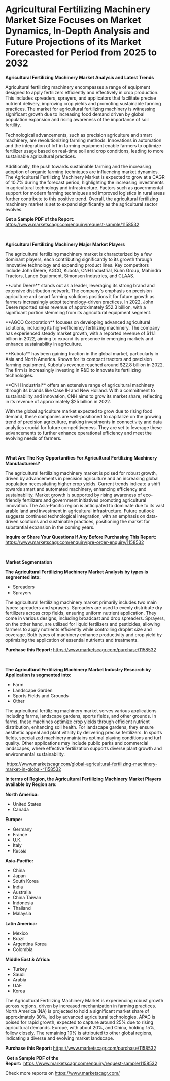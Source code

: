 <p><h1>Agricultural Fertilizing Machinery Market Size Focuses on Market Dynamics, In-Depth Analysis and Future Projections of its Market Forecasted for Period from 2025 to 2032</h1></p><p><strong>Agricultural Fertilizing Machinery Market Analysis and Latest Trends</strong></p>
<p><p>Agricultural fertilizing machinery encompasses a range of equipment designed to apply fertilizers efficiently and effectively in crop production. This includes spreaders, sprayers, and applicators that facilitate precise nutrient delivery, improving crop yields and promoting sustainable farming practices. The market for agricultural fertilizing machinery is witnessing significant growth due to increasing food demand driven by global population expansion and rising awareness of the importance of soil fertility.</p><p>Technological advancements, such as precision agriculture and smart machinery, are revolutionizing farming methods. Innovations in automation and the integration of IoT in farming equipment enable farmers to optimize fertilizer usage based on real-time soil and crop conditions, leading to more sustainable agricultural practices.</p><p>Additionally, the push towards sustainable farming and the increasing adoption of organic farming techniques are influencing market dynamics. The Agricultural Fertilizing Machinery Market is expected to grow at a CAGR of 10.7% during the forecast period, highlighting the increasing investments in agricultural technology and infrastructure. Factors such as governmental support for modern farming techniques and improved logistics in rural areas further contribute to this positive trend. Overall, the agricultural fertilizing machinery market is set to expand significantly as the agricultural sector evolves.</p></p>
<p><strong>Get a Sample PDF of the Report:&nbsp;</strong> <a href="https://www.marketscagr.com/enquiry/request-sample/1158532?utm_campaign=3533&utm_medium=2&utm_source=Github&utm_content=ia&utm_term=21032025&utm_id=agricultural-fertilizing-machinery">https://www.marketscagr.com/enquiry/request-sample/1158532</a></p>
<p>&nbsp;</p>
<p><strong>Agricultural Fertilizing Machinery Major Market Players</strong></p>
<p><p>The agricultural fertilizing machinery market is characterized by a few dominant players, each contributing significantly to its growth through innovative technology and expanding product lines. Key competitors include John Deere, AGCO, Kubota, CNH Industrial, Kuhn Group, Mahindra Tractors, Lanco Equipment, Simonsen Industries, and CLAAS.</p><p>**John Deere** stands out as a leader, leveraging its strong brand and extensive distribution network. The company's emphasis on precision agriculture and smart farming solutions positions it for future growth as farmers increasingly adopt technology-driven practices. In 2022, John Deere reported sales revenue of approximately $52.3 billion, with a significant portion stemming from its agricultural equipment segment.</p><p>**AGCO Corporation** focuses on developing advanced agricultural solutions, including its high-efficiency fertilizing machinery. The company has experienced steady market growth, with a reported revenue of $11.1 billion in 2022, aiming to expand its presence in emerging markets and enhance sustainability in agriculture.</p><p>**Kubota** has been gaining traction in the global market, particularly in Asia and North America. Known for its compact tractors and precision farming equipment, Kubota's revenue reached around $22.8 billion in 2022. The firm is increasingly investing in R&D to innovate its fertilizing technologies.</p><p>**CNH Industrial** offers an extensive range of agricultural machinery through its brands like Case IH and New Holland. With a commitment to sustainability and innovation, CNH aims to grow its market share, reflecting in its revenue of approximately $25 billion in 2022.</p><p>With the global agriculture market expected to grow due to rising food demand, these companies are well-positioned to capitalize on the growing trend of precision agriculture, making investments in connectivity and data analytics crucial for future competitiveness. They are set to leverage these advancements to further enhance operational efficiency and meet the evolving needs of farmers.</p></p>
<p>&nbsp;</p>
<p><strong>What Are The Key Opportunities For Agricultural Fertilizing Machinery Manufacturers?</strong></p>
<p><p>The agricultural fertilizing machinery market is poised for robust growth, driven by advancements in precision agriculture and an increasing global population necessitating higher crop yields. Current trends indicate a shift towards smart and automated machinery, enhancing efficiency and sustainability. Market growth is supported by rising awareness of eco-friendly fertilizers and government initiatives promoting agricultural innovation. The Asia-Pacific region is anticipated to dominate due to its vast arable land and investment in agricultural infrastructure. Future outlook suggests continued technological integration, with an emphasis on data-driven solutions and sustainable practices, positioning the market for substantial expansion in the coming years.</p></p>
<p><strong>Inquire or Share Your Questions If Any Before Purchasing This Report:</strong> <a href="https://www.marketscagr.com/enquiry/pre-order-enquiry/1158532?utm_campaign=3533&utm_medium=2&utm_source=Github&utm_content=ia&utm_term=21032025&utm_id=agricultural-fertilizing-machinery">https://www.marketscagr.com/enquiry/pre-order-enquiry/1158532</a></p>
<p>&nbsp;</p>
<p><strong>Market Segmentation</strong></p>
<p><strong>The Agricultural Fertilizing Machinery Market Analysis by types is segmented into:</strong></p>
<p><ul><li>Spreaders</li><li>Sprayers</li></ul></p>
<p><p>The agricultural fertilizing machinery market primarily includes two main types: spreaders and sprayers. Spreaders are used to evenly distribute dry fertilizers across crop fields, ensuring uniform nutrient application. They come in various designs, including broadcast and drop spreaders. Sprayers, on the other hand, are utilized for liquid fertilizers and pesticides, allowing farmers to apply nutrients efficiently while controlling droplet size and coverage. Both types of machinery enhance productivity and crop yield by optimizing the application of essential nutrients and treatments.</p></p>
<p><strong>Purchase this Report:&nbsp;</strong><a href="https://www.marketscagr.com/purchase/1158532?utm_campaign=3533&utm_medium=2&utm_source=Github&utm_content=ia&utm_term=21032025&utm_id=agricultural-fertilizing-machinery">https://www.marketscagr.com/purchase/1158532</a></p>
<p>&nbsp;</p>
<p><strong>The Agricultural Fertilizing Machinery Market Industry Research by Application is segmented into:</strong></p>
<p><ul><li>Farm</li><li>Landscape Garden</li><li>Sports Fields and Grounds</li><li>Other</li></ul></p>
<p><p>The agricultural fertilizing machinery market serves various applications including farms, landscape gardens, sports fields, and other grounds. In farms, these machines optimize crop yields through efficient nutrient distribution, enhancing soil health. For landscape gardens, they ensure aesthetic appeal and plant vitality by delivering precise fertilizers. In sports fields, specialized machinery maintains optimal playing conditions and turf quality. Other applications may include public parks and commercial landscapes, where effective fertilization supports diverse plant growth and environmental sustainability.</p></p>
<p><a href="https://www.marketscagr.com/global-agricultural-fertilizing-machinery-market-in-global-r1158532?utm_campaign=3533&utm_medium=2&utm_source=Github&utm_content=ia&utm_term=21032025&utm_id=agricultural-fertilizing-machinery">&nbsp;https://www.marketscagr.com/global-agricultural-fertilizing-machinery-market-in-global-r1158532</a></p>
<p><strong>In terms of Region, the Agricultural Fertilizing Machinery Market Players available by Region are:</strong></p>
<p>
    <p> <strong> North America: </strong>
        <ul>
            <li>United States</li>
            <li>Canada</li>
        </ul>
        </p> 
    <p> <strong> Europe: </strong>
        <ul>
            <li>Germany</li>
            <li>France</li>
            <li>U.K.</li>
            <li>Italy</li>
            <li>Russia</li>
        </ul>
        </p> 
    <p> <strong> Asia-Pacific: </strong>
        <ul>
            <li>China</li>
            <li>Japan</li>
            <li>South Korea</li>
            <li>India</li>
            <li>Australia</li>
            <li>China Taiwan</li>
            <li>Indonesia</li>
            <li>Thailand</li>
            <li>Malaysia</li>
        </ul>
        </p> 
    <p> <strong> Latin America: </strong>
        <ul>
            <li>Mexico</li>
            <li>Brazil</li>
            <li>Argentina Korea</li>
            <li>Colombia</li>
        </ul>
        </p> 
    <p> <strong> Middle East & Africa: </strong>
        <ul>
            <li>Turkey</li>
            <li>Saudi</li>
            <li>Arabia</li>
            <li>UAE</li>
            <li>Korea</li>
        </ul>
    </p>
    </p>
<p><p>The Agricultural Fertilizing Machinery Market is experiencing robust growth across regions, driven by increased mechanization in farming practices. North America (NA) is projected to hold a significant market share of approximately 30%, led by advanced agricultural technologies. APAC is poised for rapid growth, expected to capture around 25% due to rising agricultural demands. Europe, with about 20%, and China, holding 15%, follow closely. The remaining 10% is attributed to other global regions, indicating a diverse and evolving market landscape.</p></p>
<p><strong>Purchase this Report: </strong><a href="https://www.marketscagr.com/purchase/1158532?utm_campaign=3533&utm_medium=2&utm_source=Github&utm_content=ia&utm_term=21032025&utm_id=agricultural-fertilizing-machinery">https://www.marketscagr.com/purchase/1158532</a></p>
<p>&nbsp;<strong>Get a Sample PDF of the Report:&nbsp;&nbsp;</strong><a href="https://www.marketscagr.com/enquiry/request-sample/1158532?utm_campaign=3533&utm_medium=2&utm_source=Github&utm_content=ia&utm_term=21032025&utm_id=agricultural-fertilizing-machinery">https://www.marketscagr.com/enquiry/request-sample/1158532</a></p>
<p><strong></strong></p>
<p>Check more reports on <a href="https://www.marketscagr.com/?utm_campaign=3533&utm_medium=2&utm_source=Github&utm_content=ia&utm_term=21032025&utm_id=agricultural-fertilizing-machinery">https://www.marketscagr.com/</a></p>